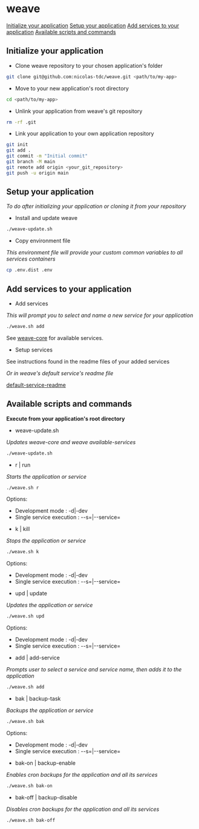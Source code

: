 # weave

[Initialize your application](#initialize-your-application)
[Setup your application](#setup-your-application)
[Add services to your application](#add-services-to-your-application)
[Available scripts and commands](#available-scripts-and-commands)

## Initialize your application

- Clone weave repository to your chosen application's folder
```bash
git clone git@github.com:nicolas-tdc/weave.git <path/to/my-app>
```

- Move to your new application's root directory
```bash
cd <path/to/my-app>
```

- Unlink your application from weave's git repository
```bash
rm -rf .git
```

- Link your application to your own application repository
```bash
git init
git add .
git commit -m "Initial commit"
git branch -M main
git remote add origin <your_git_repository>
git push -u origin main
```

## Setup your application   
*To do after initializing your application or cloning it from your repository*

- Install and update weave
```bash
./weave-update.sh
```

- Copy environment file

*This environment file will provide your custom common variables to all services containers*
```bash
cp .env.dist .env
```

## Add services to your application

- Add services

*This will prompt you to select and name a new service for your application*
```bash
./weave.sh add
```
See [weave-core](https://github.com/nicolas-tdc/weave-core) for available services.

- Setup services

See instructions found in the readme files of your added services

*Or in weave's default service's readme file*

[default-service-readme](https://github.com/nicolas-tdc/weave-core/blob/main/default-service/README.md)

## Available scripts and commands
**Execute from your application's root directory**

- weave-update.sh

*Updates weave-core and weave available-services*
```bash
./weave-update.sh
```

- r | run

*Starts the application or service*
```bash
./weave.sh r
```
Options:
* Development mode : -d|-dev
* Single service execution : --s=<service-name>|--service=<service-name>

- k | kill

*Stops the application or service*
```bash
./weave.sh k
```
Options:
* Development mode : -d|-dev
* Single service execution : --s=<service-name>|--service=<service-name>

- upd | update

*Updates the application or service*
```bash
./weave.sh upd
```
Options:
* Development mode : -d|-dev
* Single service execution : --s=<service-name>|--service=<service-name>

- add | add-service

*Prompts user to select a service and service name, then adds it to the application*
```bash
./weave.sh add
```

- bak | backup-task

*Backups the application or service*
```bash
./weave.sh bak
```
Options:
* Development mode : -d|-dev
* Single service execution : --s=<service-name>|--service=<service-name>

- bak-on | backup-enable

*Enables cron backups for the application and all its services*
```bash
./weave.sh bak-on
```

- bak-off | backup-disable

*Disables cron backups for the application and all its services*
```bash
./weave.sh bak-off
```
